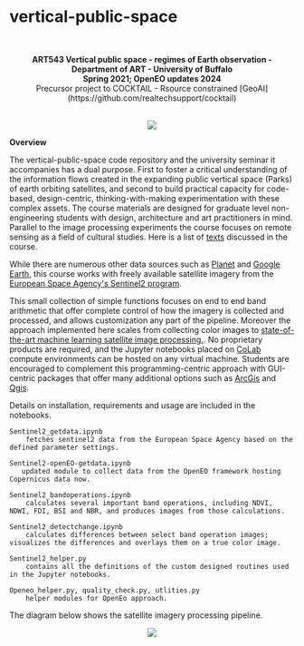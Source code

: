 # vertical-public-space

<br>
<p align="center">
<b>ART543 Vertical public space - regimes of Earth observation - Department of ART - University of Buffalo</b>
<br>
<b>Spring 2021; OpenEO updates 2024</b>
<br>
Precursor project to COCKTAIL - Rsource constrained [GeoAI](https://github.com/realtechsupport/cocktail)
<br><br>

<p align="center">
<img src="https://github.com/realtechsupport/vertical_public_space/blob/main/ndvi_diff.png?raw=true">
</p>

**Overview**

The vertical-public-space code repository and the university seminar it accompanies has a dual purpose.  First to foster a critical understanding of the information flows created in the expanding public vertical space (Parks) of earth orbiting satellites, and second to build practical capacity for code-based, design-centric, thinking-with-making experimentation with these complex assets. The course materials are designed for graduate level non-engineering students with design, architecture and art practitioners in mind. Parallel to the image processing experiments the course focuses on remote sensing as a field of cultural studies. Here is a list of [texts](https://paperpile.com/shared/y6TOO0) discussed in the course. 


While there are numerous other data sources such as [Planet](https://www.planet.com/) and [Google Earth](https://www.google.com/earth/), this course works with freely available satellite imagery from the [European Space Agency's Sentinel2 program](https://sentinel.esa.int/web/sentinel/missions/sentinel-2). 

This small collection of simple functions focuses on end to end band arithmetic that offer complete control of how the imagery is collected and processed, and allows customization any part of the pipeline. Moreover the approach implemented here scales from collecting color images to [state-of-the-art machine learning satellite image processing.](https://colab.research.google.com/github/JohannesStutz/blog/blob/master/_notebooks/2021-02-17-Building-Detection-SpaceNet7.ipynb). No proprietary products are required, and the Jupyter notebooks placed on [CoLab](https://colab.research.google.com/notebooks/intro.ipynb) compute environments can be hosted on any virtual machine. Students are encouraged to complement this programming-centric approach with GUI-centric packages that offer many additional options such as [ArcGis](https://www.esri.com/en-us/arcgis/about-arcgis/overview) and [Qgis](https://qgis.org/en/site/). 


Details on installation, requirements and usage are included in the notebooks.

```
Sentinel2_getdata.ipynb 
    fetches sentinel2 data from the European Space Agency based on the defined parameter settings.

Sentinel2-openEO-getdata.ipynb
   updated module to collect data from the OpenEO framework hosting Copernicus data now.

Sentinel2_bandoperations.ipynb 
    calculates several important band operations, including NDVI, NDWI, FDI, BSI and NBR, and produces images from those calculations.
    
Sentinel2_detectchange.ipynb 
    calculates differences between select band operation images; visualizes the differences and overlays them on a true color image.

Sentinel2_helper.py
    contains all the definitions of the custom designed routines used in the Jupyter notebooks.

Openeo_helper.py, quality_check.py, utlities.py
    helper modules for OpenEo approach.
```

The diagram below shows the satellite imagery processing pipeline.

<p align="center">
<img src="https://github.com/realtechsupport/vertical_public_space/blob/main/sentinel2_pipeline.png?raw=true" >
</p>






